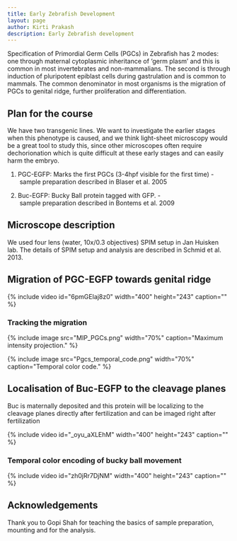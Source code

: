 ```yaml
---
title: Early Zebrafish Development
layout: page
author: Kirti Prakash
description: Early Zebrafish development
---
```

Specification of Primordial Germ Cells (PGCs) in Zebrafish has 2 modes: one through maternal cytoplasmic inheritance of ‘germ plasm’ and this is common in most invertebrates and non-mammalians. The second is through induction of pluripotent epiblast cells during gastrulation and is common to mammals. The common denominator in most organisms is the migration of PGCs to genital ridge, further proliferation and differentiation.

## Plan for the course

We have two transgenic lines. We want to investigate the earlier stages when this phenotype is caused, and we think light-sheet microscopy would be a great tool to study this, since other microscopes often require dechorionation which is quite difficult at these early stages and can easily harm the embryo. 

1. PGC-EGFP: Marks the first PGCs (3-4hpf visible for the first time) - sample preparation described in Blaser et al. 2005

2. Buc-EGFP: Bucky Ball protein tagged with GFP. - sample preparation described in Bontems et al. 2009

## Microscope description

We used four lens (water, 10x/0.3 objectives) SPIM setup in Jan Huisken lab. The details of SPIM setup and analysis are described in Schmid et al. 2013.

## Migration of PGC-EGFP towards genital ridge

{% include video id="6pmGEIaj8z0" width="400" height="243" caption="" %}

### Tracking the migration

{% include image src="MIP_PGCs.png" width="70%" caption="Maximum intensity projection." %}

{% include image src="Pgcs_temporal_code.png" width="70%" caption="Temporal color code." %}

## Localisation of Buc-EGFP to the cleavage planes

Buc is maternally deposited and this protein will be localizing to the cleavage planes directly after fertilization and can be imaged right after fertilization

{% include video id="_oyu_aXLEhM" width="400" height="243" caption="" %}

### Temporal color encoding of bucky ball movement

{% include video id="zh0jRr7DjNM" width="400" height="243" caption="" %}

## Acknowledgements

Thank you to Gopi Shah for teaching the basics of sample preparation, mounting and for the analysis.
